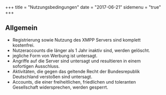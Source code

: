 +++
title = "Nutzungsbedingungen"
date = "2017-06-21"
sidemenu = "true"
+++

## Allgemein
* Registrierung sowie Nutzung des XMPP Servers sind komplett kostenfrei.
* Nutzeraccounts die länger als 1 Jahr inaktiv sind, werden gelöscht.
* jegliche Form von Werbung ist untersagt.
* Angriffe auf die Server sind untersagt und resultieren in einem sofortigen Ausschluss.
* Aktivitäten, die gegen das geltende Recht der Bundesrepublik Deutschland verstoßen sind untersagt.
* Accounts, die einer freiheitlichen, friedlichen und toleranten Gesellschaft widersprechen, werden gesperrt.

